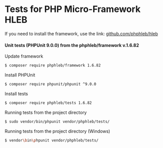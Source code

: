 Tests for PHP Micro-Framework HLEB
=====================

 If you need to install the framework, use the link: [github.com/phphleb/hleb](https://github.com/phphleb/hleb) 
 
 
 #### Unit tests (PHPUnit 9.0.0) from the phphleb/framework v.1.6.82

Update framework

```bash
$ composer require phphleb/framework 1.6.82
```

Install PHPUnit

```bash
$ composer require phpunit/phpunit ^9.0.0
```

Install tests

```bash
$ composer require phphleb/tests 1.6.82
```

Running tests from the project directory

```bash
$ sudo vendor/bin/phpunit vendor/phphleb/tests/
```

Running tests from the project directory (Windows)

```bash
$ vendor\bin\phpunit vendor/phphleb/tests/
```
